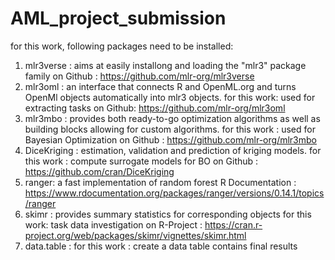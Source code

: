 # AML_project_submission
for this work, following packages need to be installed:
1) mlr3verse : aims at easily installong and loading the "mlr3" package family
   on Github : https://github.com/mlr-org/mlr3verse
2) mlr3oml : an interface that connects R and OpenML.org and turns OpenMl objects automatically into mlr3 objects.
   for this work: used for extracting tasks
   on Github: https://github.com/mlr-org/mlr3oml
3) mlr3mbo : provides both ready-to-go optimization algorithms as well as building blocks allowing for custom algorithms.
   for this work : used for Bayesian Optimization
   on Github : https://github.com/mlr-org/mlr3mbo
4) DiceKriging : estimation, validation and prediction of kriging models.
   for this work : compute surrogate models for BO
   on Github : https://github.com/cran/DiceKriging
5) ranger: a fast implementation of random forest
   R Documentation : https://www.rdocumentation.org/packages/ranger/versions/0.14.1/topics/ranger
6) skimr : provides summary statistics for corresponding objects
   for this work: task data investigation
   on R-Project : https://cran.r-project.org/web/packages/skimr/vignettes/skimr.html
7) data.table : for this work : create a data table contains final results 
